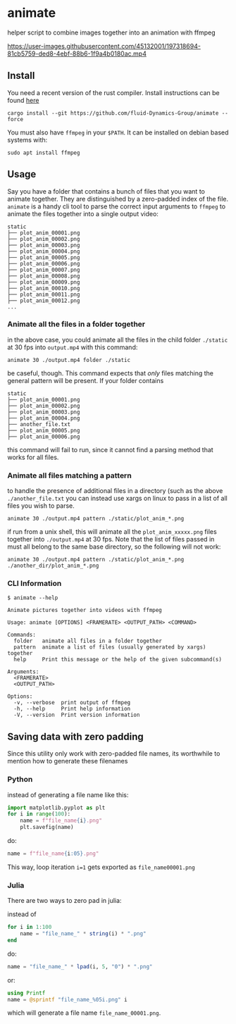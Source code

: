 # animate

helper script to combine images together into an animation with ffmpeg

https://user-images.githubusercontent.com/45132001/197318694-81cb5759-ded8-4ebf-88b6-1f9a4b0180ac.mp4

## Install

You need a recent version of the rust compiler. Install instructions 
can be found [here](https://www.rust-lang.org/tools/install)

```
cargo install --git https://github.com/fluid-Dynamics-Group/animate --force
```

You must also have `ffmpeg` in your `$PATH`. It can be installed on debian based
systems with:

```
sudo apt install ffmpeg
```

## Usage

Say you have a folder that contains a bunch of files that you want to animate together.
They are distinguished by a zero-padded index of the file. `animate` is a handy
cli tool to parse the correct input arguments to `ffmpeg` to animate the files together
into a single output video:

```
static
├── plot_anim_00001.png
├── plot_anim_00002.png
├── plot_anim_00003.png
├── plot_anim_00004.png
├── plot_anim_00005.png
├── plot_anim_00006.png
├── plot_anim_00007.png
├── plot_anim_00008.png
├── plot_anim_00009.png
├── plot_anim_00010.png
├── plot_anim_00011.png
├── plot_anim_00012.png
...
```

### Animate all the files in a folder together

in the above case, you could animate all the files in the child folder `./static` 
at 30 fps into `output.mp4` with this command:

```
animate 30 ./output.mp4 folder ./static
```

be caseful, though. This command expects that *only* files matching the general pattern
will be present. If your folder contains

```
static
├── plot_anim_00001.png
├── plot_anim_00002.png
├── plot_anim_00003.png
├── plot_anim_00004.png
├── another_file.txt
├── plot_anim_00005.png
├── plot_anim_00006.png
```

this command will fail to run, since it cannot find a parsing method that works for all files.


### Animate all files matching a pattern 

to handle the presence of additional files in a directory (such as the above `./another_file.txt` you
can instead use xargs on linux to pass in a list of all files you wish to parse.

```
animate 30 ./output.mp4 pattern ./static/plot_anim_*.png
```

if run from a unix shell, this will animate all the `plot_anim_xxxxx.png` files together
into `./output.mp4` at 30 fps. Note that the list of files passed in must all belong to the 
same base directory, so the following will not work:

```
animate 30 ./output.mp4 pattern ./static/plot_anim_*.png ./another_dir/plot_anim_*.png
```

### CLI Information

```
$ animate --help
```

```
Animate pictures together into videos with ffmpeg

Usage: animate [OPTIONS] <FRAMERATE> <OUTPUT_PATH> <COMMAND>

Commands:
  folder   animate all files in a folder together
  pattern  animate a list of files (usually generated by xargs) together
  help     Print this message or the help of the given subcommand(s)

Arguments:
  <FRAMERATE>
  <OUTPUT_PATH>

Options:
  -v, --verbose  print output of ffmpeg
  -h, --help     Print help information
  -V, --version  Print version information
```


## Saving data with zero padding

Since this utility only work with zero-padded file names, its worthwhile
to mention how to generate these filenames


### Python

instead of generating a file name like this:

```python
import matplotlib.pyplot as plt
for i in range(100):
	name = f"file_name{i}.png"
	plt.savefig(name)
```

do:

```python
name = f"file_name{i:05}.png"
```

This way, loop iteration `i=1` gets exported as `file_name00001.png`

### Julia

There are two ways to zero pad in julia:

instead of 
```julia
for i in 1:100
	name = "file_name_" * string(i) * ".png"
end
```

do:

```julia
name = "file_name_" * lpad(i, 5, "0") * ".png"
```

or:

```julia
using Printf
name = @sprintf "file_name_%05i.png" i
```

which will generate a file name `file_name_00001.png`.

